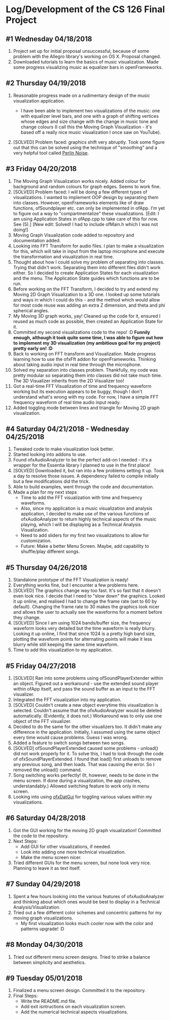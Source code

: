 # Log/Development of the CS 126 Final Project

## #1 Wednesday 04/18/2018
1. Project set up for initial proposal unsuccessful, because of some problem with the Allegro library's working on OS X. Proposal changed.
2. Downloaded tutorials to learn the basics of music visualization. Made some progress visualizing music as equalizer bars in openFrameworks.


## #2 Thursday 04/19/2018
1. Reasonable progress made on a rudimentary design of the music visualization application. 
    * I have been able to implement two visualizations of the music: one with equalizer level bars, and one with a graph of shifting vertices whose edges and size change with the change in music tone and change colours (I call this the Moving Graph Visualization - it's based off a really nice music visualization I once saw on YouTube).
    
2. [SOLVED] Problem faced: graphics shift very abruptly. Took some figure out that this can be solved using the technique of "smoothing" and a very helpful tool called [Perlin Noise](https://en.wikipedia.org/wiki/Perlin_noise).

## #3 Friday 04/20/2018
1. The Moving Graph Visualization works nicely. Added colour for background and random colours for graph edges. Seems to work fine.
2. [SOLVED] Problem faced: I will be doing a few different types of visualizations. I wanted to implement OOP design by separating them into classes. However, openFrameworks elements like of draw functions, ofSoundplayer etc. can only be implemented in ofApp. I'm yet to figure out a way to "compartmentalize" these visualizations. [Edit: I am using Application States in ofApp.cpp to take care of this for now. See (5).] [New edit: Solved! I had to include ofMain.h which I was not doing!]
3. Moving Graph Visualization code added to repository and documentation added.
4. Looking into FFT Transform for audio files. I plan to make a visualization for this, which will take in input from the laptop microphone and execute the transformation and visualization in real time.
5. Thought about how I could solve my problem of separating into classes. Trying that didn't work. Separating them into different files didn't work either. So I decided to create Application States for each visualization and the menu. The Application State guides which functions are to be run.
6. Before working on the FFT Transform, I decided to try and extend my Moving 2D Graph Visualization to a 3D one. I looked up some tutorials and ways in which I could do this - and the method which would allow for most code reuse was adding an extra Z dimension, and theta and phi spherical angles.
7. My Moving 3D graph works, yay! Cleaned up the code for it, ensured I reused as much code as possible, then created an Application State for it.
8. Committed my second visualizations code to the repo! :D **Funnily enough, although it took quite some time, I was able to figure out how to implement my 3D visualization (my ambitious goal for my project) pretty early on! :D**
9. Back to working on FFT transform and Visualization. Made progress learning how to use the ofxFft addon for openFrameworks. Thinking about taking audio input in real time through the microphone.
10. Solved my separation into classes problem. Thankfully, my code was pretty modular so separating them into classes did not take much time. The 3D Visualizer inherits from the 2D Visualizer too!
11. Got a real-time FFT Visualization of time and frequency waveform working but its execution appears to be buggy, though I don't understand what's wrong with my code. For now, I have a simple FFT frequency waveform of real time audio input ready.
12. Added toggling mode between lines and triangle for Moving 2D graph visualization.

## #4 Saturday 04/21/2018 - Wednesday 04/25/2018
1. Tweaked code to make visualization look better.
2. Started looking into addons to use.
3. Found ofxAudioAnalyzer to be the perfect add-on I needed - it's a wrapper for the Essentia library I planned to use in the first place!
4. [SOLVED] Downloaded it, but ran into a few problems setting it up. Took a day to resolve those issues. A dependency failed to compile initially but a few modifications did the trick.
5. Able to build examples, went through the code and documentation.
6. Made a plan for my next steps
   * Time to add the FFT visualization with time and frequency waveforms. 
   * Also, since my application is a music visualization and analysis application, I decided to make use of the various functions of       ofxAudioAnalyzer to return highly technical aspects of the music playing, which I will be displaying as a Technical Analysis Visualization.
   * Need to add sliders for my first two visualizations to allow for customization.
   * Future: Make a better Menu Screen. Maybe, add capability to shuffle/play different songs.

## #5 Thursday 04/26/2018
1. Standalone prototype of the FFT Visualization is ready!
2. Everything works fine, but I encounter a few problems here.
3. [SOLVED] The graphics change way too fast. It's so fast that it doesn't even look nice. I decide that I need to "slow down" the graphics. Looked it up online, and realised I had to change the frame rate (set to 60 by default). Changing the frame rate to 30 makes the graphics look nicer and allows the user to actually see the waveforms for a moment before they change.
4. [SOLVED] Since I am using 1024 bands/buffer size, the frequency waveform looks very detailed but the time waveform is really blurry. Looking it up online, I find that since 1024 is a pretty high band size, plotting the waveform points for alternating points will make it less blurry while still keeping the same time waveform.
5. Time to add this visualization to my application.

## #5 Friday 04/27/2018
1. [SOLVED] Ran into some problems using ofSoundPlayerExtender within an object. Figured out a workaround - use the extended sound player within ofApp itself, and pass the sound buffer as an input to the FFT visualizer.
2. Integrated the FFT visualization into my application.
3. [SOLVED] Couldn't create a new object everytime this visualization is selected. Couldn't assume that the ofxAudioAnalyzer would be deleted automatically. (Evidently, it does not.) Workaround was to only use one object of the FFT visualizer.
4. Decided to do the same for the other visualizers too. It didn't make any difference in the application. Initially, I assumed using the same object every time would cause problems. Guess I was wrong.
5. Added a feature to switch songs between two songs.
6. [SOLVED] ofSoundPlayerExtended caused some problems - unload() did not work properly for it. To solve this, I had to look through the code of ofxSoundPlayerExtended. I found that load() first unloads to remove any previous song, and then loads. That was causing the error. So I removed the unload() command.
7. Song switching works perfectly! (It, however, needs to be done in the menu screen. If done during a visualization, the app crashes, understandably.) Allowed switching feature to work only in menu screen.
8. Looking into using [ofxDatGui](https://github.com/braitsch/ofxDatGui) for toggling various values within my visualizations.

## #6 Saturday 04/28/2018
1. Got the GUI working for the moving 2D graph visualization! Committed the code to the repository.
2. Next Steps:
   * Add GUI for other visualizations, if needed.
   * Look into adding one more technical visualization.
   * Make the menu screen nicer.
3. Tried different GUIs for the menu screen, but none look very nice. Planning to leave it as text itself.

## #7 Sunday 04/29/2018
1. Spent a few hours looking into the various features of ofxAudioAnalyzer and thinking about which ones would be best to display in a Technical Analysis/Visualization.
2. Tried out a few different color schemes and concentric patterns for my moving graph visualizations.
     * My first visualization looks much cooler now with the color and patterns upgrade! :D

## #8 Monday 04/30/2018
1. Tried out different menu screen designs. Tried to strike a balance between simplicity and aesthetics.

## #9 Tuesday 05/01/2018
1. Finalized a menu screen design. Committed it to the repository.
2. Final Steps:
   * Write the README.md file.
   * Add exit isntructions on each visualization screen.
   * Add the numerical technical aspects visualizations.
